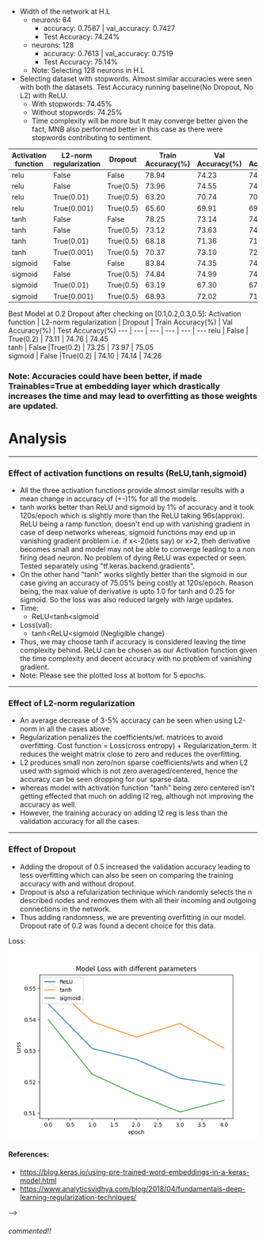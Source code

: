 <!-- input:  [batchsize,textsize]-[256,24]
embedding: [batchsize,textsize,vecsize]-(256,24,350)
flatten (Flatten)->(None, 8400)  
Dense(None,120)
Dropout(None,120)
output_dense(None,2) -->
- Width of the network at H.L
    - neurons: 64 
        - accuracy: 0.7587 | val_accuracy: 0.7427
        - Test Accuracy: 74.24%
    - neurons: 128
        - accuracy: 0.7613 | val_accuracy: 0.7519
        - Test Accuracy: 75.14%
    - Note: Selecting 128 neurons in H.L
- Selecting dataset with stopwords. Almost similar accuracies were seen with both the datasets. Test Accuracy running baseline(No Dropout, No L2) with ReLU.
    - With stopwords: 74.45%
    - Without stopwords: 74.25%
    - Time complexity will be more but It may converge better given the fact, MNB also performed better in this case as there were stopwords contributing to sentiment.

Activation function | L2-norm regularization | Dropout | Train Accuracy(%) | Val Accuracy(%) | Test Accuracy(%)
--- | --- | --- | --- | --- | ---
relu | False | False | 78.94 | 74.23 | 74.28
relu | False | True(0.5) | 73.96 | 74.55 | 74.30    
relu | True(0.01) | True(0.5) | 63.20 | 70.74 | 70.55
relu | True(0.001) | True(0.5) | 65.60 | 69.91 | 69.90
tanh | False |False | 78.25 | 73.14 | 74.47
tanh | False |True(0.5) | 73.12 | 73.63 | 74.98    
tanh | True(0.01) | True(0.5) | 68.18 | 71.36 | 71.32
tanh | True(0.001) | True(0.5) | 70.37|  73.10 | 72.82
sigmoid | False | False | 83.84 | 74.35 | 74.18
sigmoid | False | True(0.5) | 74.84 | 74.99 | 74.25
sigmoid | True(0.01) | True(0.5) | 63.19 | 67.30 | 67.17
sigmoid | True(0.001) | True(0.5) | 68.93 | 72.02 | 71.92

Best Model at 0.2 Dropout after checking on [0.1,0.2,0.3,0.5]:
Activation function | L2-norm regularization | Dropout | Train Accuracy(%) | Val Accuracy(%) | Test Accuracy(%)
--- | --- | --- | --- | --- | ---
relu | False | True(0.2) | 73.11 | 74.76 | 74.45   
tanh | False |True(0.2) | 73.25 | 73.97 | 75.05  
sigmoid | False |True(0.2) | 74.10 | 74.14 | 74.26      

### Note: Accuracies could have been better, if made Trainables=True at embedding layer which drastically increases the time and may lead to overfitting as those weights are updated.

# Analysis
__________________________________________
### Effect of activation functions on results (ReLU,tanh,sigmoid)

- All the three activation functions provide almost similar results with a mean change in accuracy of (+-)1% for all the models.
- tanh works better than ReLU and sigmoid by 1% of accuracy and it took 120s/epoch which is slightly more than the ReLU taking 96s(approx).
        ReLU being a ramp function, doesn't end up with vanishing gradient in case of deep networks whereas, sigmoid functions may end up in vanishing gradient problem i.e. if x<-2(lets say) or x>2, theh derivative becomes small and model may not be able to converge leading to a non firing dead neuron. No problem of dying ReLU was expected or seen. Tested separately using "tf.keras.backend.gradients".
- On the other hand "tanh" works slightly better than the sigmoid in our case giving an accuracy of 75.05% being costly at 120s/epoch. Reason being, the max value of derivative is upto 1.0 for tanh and 0.25 for sigmoid. So the loss was also reduced largely with large updates. 
- Time:
    - ReLU<tanh<sigmoid
- Loss(val):
    - tanh<ReLU<sigmoid (Negligible change)
- Thus, we may choose tanh if accuracy is considered leaving the time complexity behind. ReLU can be  chosen as our Activation function given the time complexity and decent accuracy with no problem of vanishing gradient.
- Note: Please see the plotted loss at bottom for 5 epochs. 
________________________________________________________
 ### Effect of L2-norm regularization
 
- An average decrease of 3-5% accuracy can be seen when using L2-norm in all the cases above.  
- Regularization penalizes the coefficients/wt. matrices to avoid overfitting. Cost function = Loss(cross entropy) + Regularization_term. It reduces the weight matrix close to zero and reduces the overfitting.
- L2 produces small non zero/non sparse coefficients/wts and when L2 used with sigmoid which is not zero averaged/centered, hence the accuracy can be seen dropping for our sparse data.
- whereas model with activation function "tanh" being zero centered isn't getting effected that much on adding l2 reg, although not improving the accuracy as well. 
- However, the training accuracy on adding l2 reg is less than the validation accuracy for all the cases.

__________________________________________
### Effect of Dropout
- Adding the dropout of 0.5 increased the validation accuracy leading to less overfitting which can also be seen on comparing the training accuracy with and without dropout.
- Dropout is also a refularization technique which randomly selects the n described nodes and removes them with all their incoming and outgoing connections in the network. 
- Thus adding randomness, we are preventing overfitting in our model. Dropout rate of 0.2 was found a decent choice for this data. 



<!-- Typically ridge or ℓ2 penalties are much better for minimizing prediction error rather than ℓ1 penalties. The reason for this is that when two predictors are highly correlated, ℓ1 regularizer will simply pick one of the two predictors. In contrast, the ℓ2 regularizer will keep both of them and jointly shrink the corresponding coefficients a little bit. Thus, while the ℓ1 penalty can certainly reduce overfitting, you may also experience a loss in predictive power. -->


Loss:

![alt text](loss.png "Loss for various Activation functions")


#### References:
- https://blog.keras.io/using-pre-trained-word-embeddings-in-a-keras-model.html
- https://www.analyticsvidhya.com/blog/2018/04/fundamentals-deep-learning-regularization-techniques/
 

<!-- 
66% positive relu 90% neg  78
71% positive tanh 88    79.2
67% positive sig 92 79.5 --> -->
###### commented!!